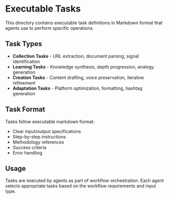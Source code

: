 # Executable Tasks

This directory contains executable task definitions in Markdown format that agents use to perform specific operations.

## Task Types

- **Collection Tasks** - URL extraction, document parsing, signal identification
- **Learning Tasks** - Knowledge synthesis, depth progression, analogy generation
- **Creation Tasks** - Content drafting, voice preservation, iterative refinement
- **Adaptation Tasks** - Platform optimization, formatting, hashtag generation

## Task Format

Tasks follow executable markdown format:
- Clear input/output specifications
- Step-by-step instructions
- Methodology references
- Success criteria
- Error handling

## Usage

Tasks are executed by agents as part of workflow orchestration. Each agent selects appropriate tasks based on the workflow requirements and input type.